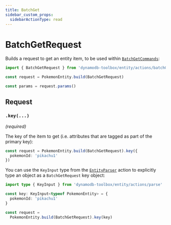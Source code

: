 ```yaml
---
title: BatchGet
sidebar_custom_props:
  sidebarActionType: read
---
```


# BatchGetRequest

Builds a request to get an entity item, to be used within [`BatchGetCommands`](../../../2-tables/2-actions/4-batch-get/index.md):

```ts
import { BatchGetRequest } from 'dynamodb-toolbox/entity/actions/batchGet'

const request = PokemonEntity.build(BatchGetRequest)

const params = request.params()
```

## Request

### `.key(...)`

<p style={{ marginTop: '-15px' }}><i>(required)</i></p>

The key of the item to get (i.e. attributes that are tagged as part of the primary key):

```ts
const request = PokemonEntity.build(BatchGetRequest).key({
  pokemonId: 'pikachu1'
})
```

You can use the `KeyInput` type from the [`EntityParser`](../17-parse/index.md) action to explicitly type an object as a `BatchGetRequest` key object:

```ts
import type { KeyInput } from 'dynamodb-toolbox/entity/actions/parse'

const key: KeyInput<typeof PokemonEntity> = {
  pokemonId: 'pikachu1'
}

const request =
  PokemonEntity.build(BatchGetRequest).key(key)
```
